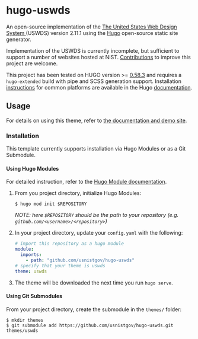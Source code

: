 # hugo-uswds

An open-source implementation of the [The United States Web Design System ](https://designsystem.digital.gov/) (USWDS) version 2.11.1 using the [Hugo](https://gohugo.io/) open-source static site generator.

Implementation of the USWDS is currently incomplete, but sufficient to support a number of websites hosted at NIST. [Contributions](CONTRIBUTING.md) to improve this project are welcome.

This project has been tested on HUGO version >= [0.58.3](https://github.com/gohugoio/hugo/releases/latest) and requires a `hugo-extended` build with pipe and SCSS generation support. Installation [instructions](https://gohugo.io/getting-started/installing) for common platforms are available in the Hugo [documentation](https://gohugo.io/documentation/).

## Usage

For details on using this theme, refer to [the documentation and demo site](https://pages.nist.gov/hugo-uswds-docs/).

### Installation

This template currently supports installation via Hugo Modules or as a Git Submodule.

#### Using Hugo Modules

For detailed instruction, refer to the [Hugo Module documentation](https://gohugo.io/hugo-modules/).

1. From you project directory, initialize Hugo Modules:

    ```
    $ hugo mod init $REPOSITORY
    ```

    *NOTE: here `$REPOSITORY` should be the path to your repository (e.g. `github.com/<username>/<repository>`)*

1. In your project directory, update your `config.yaml` with the following:

    ```yaml
    # import this repository as a hugo module
    module:
      imports:
        - path: "github.com/usnistgov/hugo-uswds"
    # specify that your theme is uswds
    theme: uswds
    ```

1. The theme will be downloaded the next time you run `hugo serve`.

#### Using Git Submodules

From your project directory, create the submodule in the `themes/` folder:

```
$ mkdir themes
$ git submodule add https://github.com/usnistgov/hugo-uswds.git themes/uswds
```
